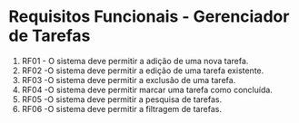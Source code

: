 # Requisitos Funcionais - Gerenciador de Tarefas
1. RF01 - O sistema deve permitir a adição de uma nova tarefa.
2. RF02 -O sistema deve permitir a edição de uma tarefa existente.
3. RF03 -O sistema deve permitir a exclusão de uma tarefa.
4. RF04 -O sistema deve permitir marcar uma tarefa como concluída.
5. RF05 -O sistema deve permitir a pesquisa de tarefas.
6. RF06 -O sistema deve permitir a filtragem de tarefas.